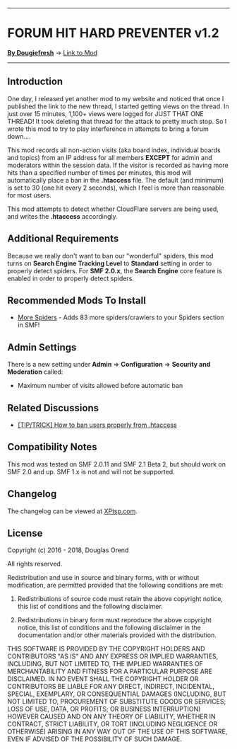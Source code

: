 ---------

# FORUM HIT HARD PREVENTER v1.2

[**By Dougiefresh**](http://www.simplemachines.org/community/index.php?action=profile;u=253913) -> [Link to Mod](http://custom.simplemachines.org/mods/index.php?mod=4091)

---------

## Introduction
One day, I released yet another mod to my website and noticed that once I published the link to the new thread, I started getting views on the thread.  In just over 15 minutes, 1,100+ views were logged for JUST THAT ONE THREAD!  It took deleting that thread for the attack to pretty much stop.  So I wrote this mod to try to play interference in attempts to bring a forum down....

This mod records all non-action visits (aka board index, individual boards and topics) from an IP address for all members **EXCEPT** for admin and moderators within the session data.  If the visitor is recorded as having more hits than a specified number of times per minutes, this mod will automatically place a ban in the **.htaccess** file.  The default (and minimum) is set to 30 (one hit every 2 seconds), which I feel is more than reasonable for most users.

This mod attempts to detect whether CloudFlare servers are being used, and writes the **.htaccess** accordingly.

## Additional Requirements
Because we really don't want to ban our "wonderful" spiders, this mod turns on **Search Engine Tracking Level** to **Standard** setting in order to properly detect spiders.  For **SMF 2.0.x**, the **Search Engine** core feature is enabled in order to properly detect spiders.

## Recommended Mods To Install

- [More Spiders](http://custom.simplemachines.org/mods/index.php?mod=1157) - Adds 83 more spiders/crawlers to your Spiders section in SMF!

## Admin Settings
There is a new setting under **Admin** => **Configuration** => **Security and Moderation** called:

- Maximum number of visits allowed before automatic ban

## Related Discussions

- [[TIP/TRICK] How to ban users properly from .htaccess](http://www.simplemachines.org/community/index.php?topic=524146.msg3710891#msg3710891)

## Compatibility Notes
This mod was tested on SMF 2.0.11 and SMF 2.1 Beta 2, but should work on SMF 2.0 and up.  SMF 1.x is not and will not be supported.  

## Changelog
The changelog can be viewed at [XPtsp.com](http://www.xptsp.com/board/free-modifications/forum-hit-hard-preventer/?tab=1).

## License
Copyright (c) 2016 - 2018, Douglas Orend

All rights reserved.

Redistribution and use in source and binary forms, with or without modification, are permitted provided that the following conditions are met:

1. Redistributions of source code must retain the above copyright notice, this list of conditions and the following disclaimer.

2. Redistributions in binary form must reproduce the above copyright notice, this list of conditions and the following disclaimer in the documentation and/or other materials provided with the distribution.

THIS SOFTWARE IS PROVIDED BY THE COPYRIGHT HOLDERS AND CONTRIBUTORS "AS IS" AND ANY EXPRESS OR IMPLIED WARRANTIES, INCLUDING, BUT NOT LIMITED TO, THE IMPLIED WARRANTIES OF MERCHANTABILITY AND FITNESS FOR A PARTICULAR PURPOSE ARE DISCLAIMED. IN NO EVENT SHALL THE COPYRIGHT HOLDER OR CONTRIBUTORS BE LIABLE FOR ANY DIRECT, INDIRECT, INCIDENTAL, SPECIAL, EXEMPLARY, OR CONSEQUENTIAL DAMAGES (INCLUDING, BUT NOT LIMITED TO, PROCUREMENT OF SUBSTITUTE GOODS OR SERVICES; LOSS OF USE, DATA, OR PROFITS; OR BUSINESS INTERRUPTION) HOWEVER CAUSED AND ON ANY THEORY OF LIABILITY, WHETHER IN CONTRACT, STRICT LIABILITY, OR TORT (INCLUDING NEGLIGENCE OR OTHERWISE) ARISING IN ANY WAY OUT OF THE USE OF THIS SOFTWARE, EVEN IF ADVISED OF THE POSSIBILITY OF SUCH DAMAGE.
